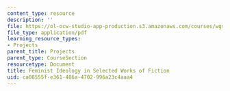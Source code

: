 ```yaml
---
content_type: resource
description: ''
file: https://ol-ocw-studio-app-production.s3.amazonaws.com/courses/wgs-s10-special-topics-in-women-gender-studies-seminar-latina-womens-voices-spring-2010/ca08555fe361486a4702996a23c4aaa4_MITWGS_S10S10_femnst.pdf
file_type: application/pdf
learning_resource_types:
- Projects
parent_title: Projects
parent_type: CourseSection
resourcetype: Document
title: Feminist Ideology in Selected Works of Fiction
uid: ca08555f-e361-486a-4702-996a23c4aaa4
---
```

